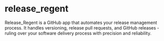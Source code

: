 # release_regent
Release_Regent is a GitHub app that automates your release management process. It handles versioning, release pull requests, and GitHub releases - ruling over your software delivery process with precision and reliability.
